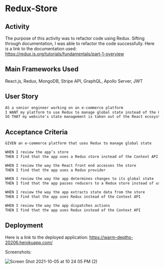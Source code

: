 # Redux-Store

## Activity
The purpose of this activity was to refactor code using Redux. Sifting through documentation, I was able to refactor the code successfully.
Here is a link to the documentation used: https://redux.js.org/tutorials/fundamentals/part-1-overview

## Main Frameworks Used

React.js, Redux, MongoDB, Stripe API, GraphQL, Apollo Server, JWT

## User Story

```md
AS a senior engineer working on an e-commerce platform
I WANT my platform to use Redux to manage global state instead of the Context API
SO THAT my website's state management is taken out of the React ecosystem
```

## Acceptance Criteria

```md
GIVEN an e-commerce platform that uses Redux to manage global state

WHEN I review the app’s store
THEN I find that the app uses a Redux store instead of the Context API

WHEN I review the way the React front end accesses the store
THEN I find that the app uses a Redux provider

WHEN I review the way the app determines changes to its global state
THEN I find that the app passes reducers to a Redux store instead of using the Context API

WHEN I review the way the app extracts state data from the store
THEN I find that the app uses Redux instead of the Context API

WHEN I review the way the app dispatches actions
THEN I find that the app uses Redux instead of the Context API
```

## Deployment

Here is a link to the deployed application: https://warm-depths-20206.herokuapp.com/

Screenshots:

![Screen Shot 2021-10-05 at 10 24 05 PM (2)](https://user-images.githubusercontent.com/87332492/136486499-6bfcb4dc-7d88-4ad1-bcff-6fd9795ee09a.png)

